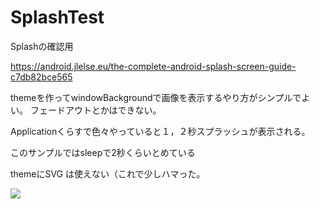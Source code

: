 # SplashTest

Splashの確認用

https://android.jlelse.eu/the-complete-android-splash-screen-guide-c7db82bce565

themeを作ってwindowBackgroundで画像を表示するやり方がシンプルでよい。
フェードアウトとかはできない。

Applicationくらすで色々やっていると１，２秒スプラッシュが表示される。

このサンプルではsleepで2秒くらいとめている

themeにSVG は使えない（これで少しハマった。

<img src="https://user-images.githubusercontent.com/6377215/87122696-64ddfa80-c2c0-11ea-8a2f-6e81cc0d9b09.gif">

